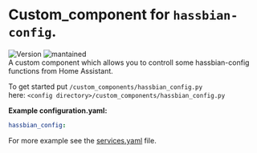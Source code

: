 # Custom_component for `hassbian-config`.
![Version](https://img.shields.io/badge/version-1.0.1-green.svg?style=for-the-badge) ![mantained](https://img.shields.io/maintenance/yes/2018.svg?style=for-the-badge)   
A custom component which allows you to controll some hassbian-config functions from Home Assistant.
  
To get started put `/custom_components/hassbian_config.py`  
here: `<config directory>/custom_components/hassbian_config.py`  
  
**Example configuration.yaml:**
```yaml
hassbian_config:
```
  
For more example see the [services.yaml](https://gitlab.com/custom_components/hassbian_config/blob/master/custom_components/hassbian_config/services.yaml) file.  
